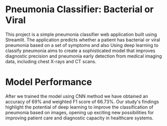 # Pneumonia Classifier: Bacterial or Viral #
This project is a simple pneumonia classifier web application built using Streamlit. The application predicts whether a patient has bacterial or viral pneumonia based on a set of symptoms and also Using deep learning to classify pneumonia aims to create a sophisticated model that improves diagnostic precision and pneumonia early detection from medical imaging data, including chest X-rays and CT scans.



# Model Performance #
After we trained the model using CNN method we have obtained an accuracy of 69% and weighted F1 score of 66.73%. Our study's findings highlight the potential of deep
learning to improve the classification of pneumonia based on images, opening up exciting new possibilities for improving patient care and diagnostic capacity in
healthcare systems.
